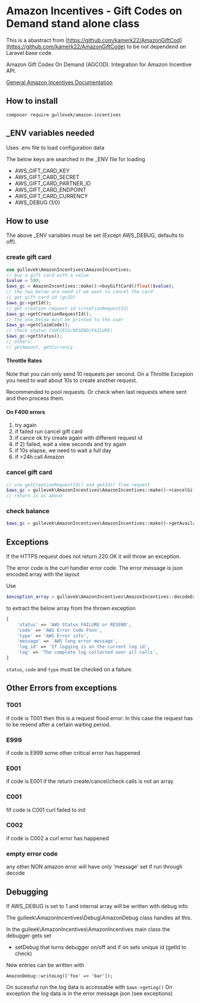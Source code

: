# Amazon Incentives - Gift Codes on Demand stand alone class

This is a abastract from [https://github.com/kamerk22/AmazonGiftCod](https://github.com/kamerk22/AmazonGiftCode) to be not dependend on Laravel base code.

Amazon Gift Codes On Demand (AGCOD). Integration for Amazon Incentive API.

[General Amazon Incentives Documentation](https://developer.amazon.com/docs/incentives-api/digital-gift-cards.html)

## How to install

`composer require gullevek/amazon-incentives`

## _ENV variables needed

Uses .env file to load configuration data

The below keys are searched in the _ENV file for loading

* AWS_GIFT_CARD_KEY
* AWS_GIFT_CARD_SECRET
* AWS_GIFT_CARD_PARTNER_ID
* AWS_GIFT_CARD_ENDPOINT
* AWS_GIFT_CARD_CURRENCY
* AWS_DEBUG (1/0)

## How to use

The above _ENV variables must be set (Except AWS_DEBUG, defaults to off).

### create gift card

```php
use gullevek\AmazonIncentives\AmazonIncentives;
// buy a gift card with a value
$value = 500;
$aws_gc = AmazonIncentives::make()->buyGiftCard((float)$value);
// the two below are need if we want to cancel the card
// get gift card id (gcID)
$aws_gc->getId();
// get creation request id (creationRequestId)
$aws_gc->getCreationRequestId();
// the one below must be printed to the user
$aws_gc->getClaimCode();
// check status (SUCCESS/RESEND/FAILURE)
$aws_gc->getStatus();
// others:
// getAmount, getCurrency
```

#### Throttle Rates

Note that you can only send 10 requests per second. On a Throttle Excepion you need to wait about 10s to create another request.

Recommended to pool requests. Or check when last requests where sent and then process them.

#### On F400 errors

1) try again
2) if failed run cancel gift card
3) if cance ok try create again with different request id
4) if 2) failed, wait a view seconds and try again
5) if 10s elapse, we need to wait a full day
6) if >24h call Amazon

### cancel gift card

```php
// use getCreationRequestId() and getId() from request
$aws_gc = gullevek\AmazonIncentives\AmazonIncentives::make()->cancelGiftCard($creation_request_id, $gift_card_id);
// return is as above
```

### check balance

```php
$aws_gc = gullevek\AmazonIncentives\AmazonIncentives::make()->getAvailableFunds();
```

## Exceptions

If the HTTPS request does not return 220 OK it will throw an exception.

The error code is the curl handler error code.
The error message is json encoded array with the layout

Use

```php
$exception_array = gullevek\AmazonIncentives\AmazonIncentives::decodeExceptionMessage($exception_message);
```

to extract the below array from the thrown exception

```php
[
    'status' => 'AWS Status FAILURE or RESEND',
    'code' => 'AWS Error Code Fnnn',
    'type' => 'AWS Error info',
    'message' => 'AWS long error message',
    'log_id' => 'If logging is on the current log id',
    'log' => 'The complete log collected over all calls',
]
```

`status`, `code` and `type` must be checked on a failure.

## Other Errors from exceptions

### T001

if code is T001 then this is a request flood error:
In this case the request has to be resend after a certain waiting period.

### E999

if code is E999 some other critical error has happened

### E001

if code is E001 if the return create/cancel/check calls is not an array

### C001

fif code is C001 curl failed to init

### C002

if code is C002 a curl error has happened

### empty error code

any other NON amazon error will have only 'message' set if run through decode

## Debugging

If AWS_DEBUG is set to 1 and internal array will be written with debug info.

The gulleek\AmazonIncentives\Debug\AmazonDebug class handles all this.

In the gulleek\AmazonIncentives\AmazonIncentives main class the debugger gets set

* setDebug that turns debugger on/off and if on sets unique id (getId to check)

New entries can be written with

`AmazonDebug::writeLog(['foo' => 'bar']);`

On sucessful run the log data is accessable with `$aws->getLog()`
On exception the log data is in the error message json (see exceptions)
